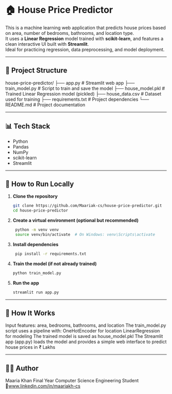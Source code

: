 # 🏠 House Price Predictor

This is a machine learning web application that predicts house prices based on area, number of bedrooms, bathrooms, and location type.  
It uses a **Linear Regression** model trained with **scikit-learn**, and features a clean interactive UI built with **Streamlit**.  
Ideal for practicing regression, data preprocessing, and model deployment.

---

## 📁 Project Structure
house-price-predictor/
├── app.py # Streamlit web app
├── train_model.py # Script to train and save the model
├── house_model.pkl # Trained Linear Regression model (pickled)
├── house_data.csv # Dataset used for training
├── requirements.txt # Project dependencies
└── README.md # Project documentation

---

## 📊 Tech Stack

- Python
- Pandas
- NumPy
- scikit-learn
- Streamlit

---

## 🚀 How to Run Locally

1. **Clone the repository**
   ```bash
   git clone https://github.com/Maariak-cs/house-price-predictor.git
   cd house-price-predictor
   
2. **Create a virtual environment (optional but recommended)**
   ```bash
    python -m venv venv
    source venv/bin/activate  # On Windows: venv\Scripts\activate

3. **Install dependencies**
   ```bash
    pip install -r requirements.txt

4. **Train the model (if not already trained)**
    ```bash
    python train_model.py

5. **Run the app**
    ```bash  
    streamlit run app.py

---

## 🧠 How It Works
Input features: area, bedrooms, bathrooms, and location
The train_model.py script uses a pipeline with:
    OneHotEncoder for location
    LinearRegression for modeling
The trained model is saved as house_model.pkl
The Streamlit app (app.py) loads the model and provides a simple web interface to predict house prices in ₹ Lakhs

---

## 🙋‍♀️ Author
Maaria Khan
Final Year Computer Science Engineering Student
🔗www.linkedin.com/in/maariakh-cs

